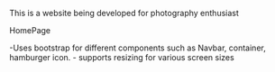 This is a website being developed for photography enthusiast
 
 
 HomePage
   
   
   -Uses bootstrap for different components such as Navbar, container, hamburger icon.
    - supports resizing for various screen sizes
